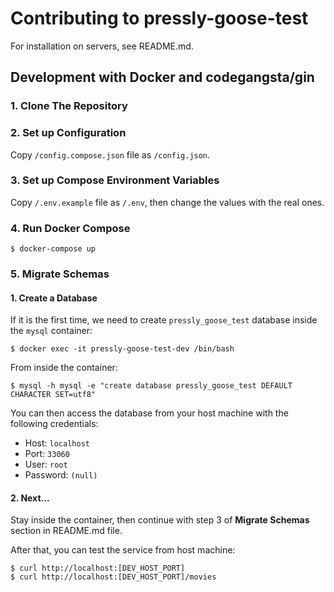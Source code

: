 # Contributing to pressly-goose-test

For installation on servers, see README.md.

## Development with Docker and codegangsta/gin
	
### 1. Clone The Repository
### 2. Set up Configuration

Copy `/config.compose.json` file as `/config.json`.


### 3. Set up Compose Environment Variables

Copy `/.env.example` file as `/.env`, then change the values with the real ones.

### 4. Run Docker Compose

	$ docker-compose up
	
### 5. Migrate Schemas

#### 1. Create a Database

If it is the first time, we need to create `pressly_goose_test` database inside the `mysql` container:

	$ docker exec -it pressly-goose-test-dev /bin/bash
	
From inside the container:
	
	$ mysql -h mysql -e "create database pressly_goose_test DEFAULT CHARACTER SET=utf8"
	
You can then access the database from your host machine with the following credentials:

* Host: `localhost`
* Port: `33060`
* User: `root`
* Password: `(null)`
	
#### 2. Next...
	
Stay inside the container, then continue with step 3 of **Migrate Schemas** section in README.md file.

After that, you can test the service from host machine:

	$ curl http://localhost:[DEV_HOST_PORT]
	$ curl http://localhost:[DEV_HOST_PORT]/movies
